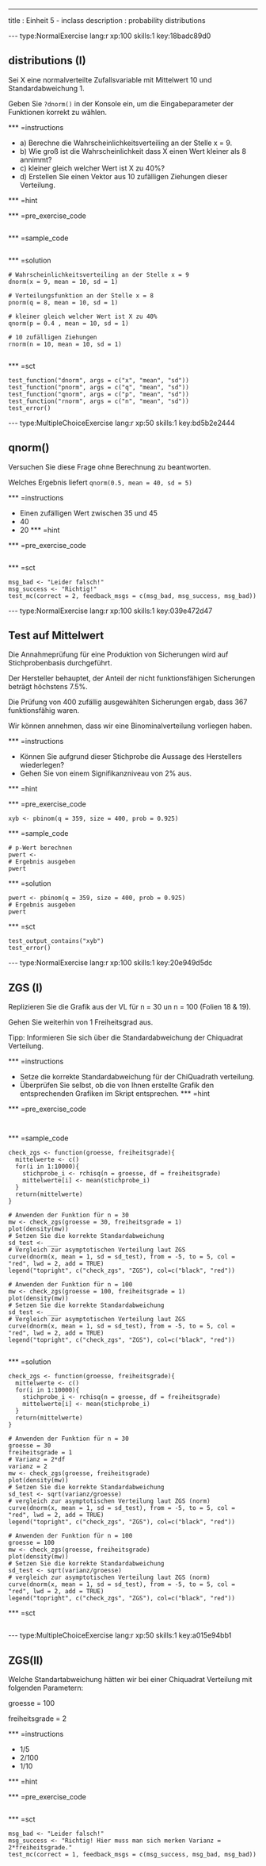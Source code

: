 ---
title       : Einheit 5 - inclass
description : probability distributions


--- type:NormalExercise lang:r xp:100 skills:1 key:18badc89d0
## distributions (I)
Sei X eine normalverteilte Zufallsvariable mit Mittelwert 10 und Standardabweichung 1. 

Geben Sie `?dnorm()` in der Konsole ein, um die Eingabeparameter der Funktionen korrekt zu wählen.


*** =instructions
- a) Berechne die Wahrscheinlichkeitsverteiling an der Stelle x = 9.
- b) Wie groß ist die Wahrscheinlichkeit dass X einen Wert kleiner als 8 annimmt?
- c) kleiner gleich welcher Wert ist X zu 40%?
- d) Erstellen Sie einen Vektor aus 10 zufälligen Ziehungen dieser Verteilung.

*** =hint

*** =pre_exercise_code
```{r}

```

*** =sample_code
```{r}

```

*** =solution
```{r}
# Wahrscheinlichkeitsverteiling an der Stelle x = 9
dnorm(x = 9, mean = 10, sd = 1)

# Verteilungsfunktion an der Stelle x = 8
pnorm(q = 8, mean = 10, sd = 1)

# kleiner gleich welcher Wert ist X zu 40%
qnorm(p = 0.4 , mean = 10, sd = 1)

# 10 zufälligen Ziehungen
rnorm(n = 10, mean = 10, sd = 1)


```

*** =sct
```{r}
test_function("dnorm", args = c("x", "mean", "sd"))
test_function("pnorm", args = c("q", "mean", "sd"))
test_function("qnorm", args = c("p", "mean", "sd"))
test_function("rnorm", args = c("n", "mean", "sd"))
test_error()
```

--- type:MultipleChoiceExercise lang:r xp:50 skills:1 key:bd5b2e2444
## qnorm()
Versuchen Sie diese Frage ohne Berechnung zu beantworten.

Welches Ergebnis liefert `qnorm(0.5, mean = 40, sd = 5)`

*** =instructions
- Einen zufälligen Wert zwischen 35 und 45
- 40
- 20
*** =hint

*** =pre_exercise_code
```{r}

```

*** =sct
```{r}
msg_bad <- "Leider falsch!"
msg_success <- "Richtig!"
test_mc(correct = 2, feedback_msgs = c(msg_bad, msg_success, msg_bad))
```



--- type:NormalExercise lang:r xp:100 skills:1 key:039e472d47
## Test auf Mittelwert
Die Annahmeprüfung für eine Produktion von Sicherungen wird auf Stichprobenbasis durchgeführt.

Der Hersteller behauptet, der Anteil der nicht funktionsfähigen Sicherungen beträgt höchstens 7.5%. 


Die Prüfung von 400 zufällig ausgewählten Sicherungen ergab, dass 367 funktionsfähig waren.


Wir können annehmen, dass wir eine Binominalverteilung vorliegen haben.

*** =instructions
- Können Sie aufgrund dieser Stichprobe die Aussage des Herstellers wiederlegen?
- Gehen Sie von einem Signifikanzniveau von 2% aus.

*** =hint

*** =pre_exercise_code
```{r}
xyb <- pbinom(q = 359, size = 400, prob = 0.925)
```

*** =sample_code
```{r}
# p-Wert berechnen
pwert <-
# Ergebnis ausgeben 
pwert

```

*** =solution
```{r}
pwert <- pbinom(q = 359, size = 400, prob = 0.925)
# Ergebnis ausgeben 
pwert
```

*** =sct
```{r}
test_output_contains("xyb")
test_error()
```
--- type:NormalExercise lang:r xp:100 skills:1 key:20e949d5dc
## ZGS (I)
Replizieren Sie die Grafik aus der VL für n = 30  un n = 100 (Folien 18 & 19).

Gehen Sie weiterhin von 1 Freiheitsgrad aus.

Tipp: Informieren Sie sich über die Standardabweichung der Chiquadrat Verteilung.

*** =instructions
- Setze die korrekte Standardabweichung für der ChiQuadrath verteilung. 
- Überprüfen Sie selbst, ob die von Ihnen erstellte Grafik den entsprechenden Grafiken im Skript entsprechen.
*** =hint

*** =pre_exercise_code
```{r}


```

*** =sample_code
```{r}
check_zgs <- function(groesse, freiheitsgrade){
  mittelwerte <- c()
  for(i in 1:10000){
    stichprobe_i <- rchisq(n = groesse, df = freiheitsgrade)
    mittelwerte[i] <- mean(stichprobe_i)
  }
  return(mittelwerte)
}

# Anwenden der Funktion für n = 30
mw <- check_zgs(groesse = 30, freiheitsgrade = 1)
plot(density(mw))
# Setzen Sie die korrekte Standardabweichung
sd_test <- ___
# Vergleich zur asymptotischen Verteilung laut ZGS
curve(dnorm(x, mean = 1, sd = sd_test), from = -5, to = 5, col = "red", lwd = 2, add = TRUE)
legend("topright", c("check_zgs", "ZGS"), col=c("black", "red"))

# Anwenden der Funktion für n = 100
mw <- check_zgs(groesse = 100, freiheitsgrade = 1)
plot(density(mw))
# Setzen Sie die korrekte Standardabweichung
sd_test <- ___
# Vergleich zur asymptotischen Verteilung laut ZGS 
curve(dnorm(x, mean = 1, sd = sd_test), from = -5, to = 5, col = "red", lwd = 2, add = TRUE)
legend("topright", c("check_zgs", "ZGS"), col=c("black", "red"))


```

*** =solution
```{r}
check_zgs <- function(groesse, freiheitsgrade){
  mittelwerte <- c()
  for(i in 1:10000){
    stichprobe_i <- rchisq(n = groesse, df = freiheitsgrade)
    mittelwerte[i] <- mean(stichprobe_i)
  }
  return(mittelwerte)
}

# Anwenden der Funktion für n = 30
groesse = 30
freiheitsgrade = 1
# Varianz = 2*df
varianz = 2
mw <- check_zgs(groesse, freiheitsgrade)
plot(density(mw))
# Setzen Sie die korrekte Standardabweichung
sd_test <- sqrt(varianz/groesse)
# vergleich zur asymptotischen Verteilung laut ZGS (norm)
curve(dnorm(x, mean = 1, sd = sd_test), from = -5, to = 5, col = "red", lwd = 2, add = TRUE)
legend("topright", c("check_zgs", "ZGS"), col=c("black", "red"))

# Anwenden der Funktion für n = 100
groesse = 100
mw <- check_zgs(groesse, freiheitsgrade)
plot(density(mw))
# Setzen Sie die korrekte Standardabweichung
sd_test <- sqrt(varianz/groesse)
# vergleich zur asymptotischen Verteilung laut ZGS (norm)
curve(dnorm(x, mean = 1, sd = sd_test), from = -5, to = 5, col = "red", lwd = 2, add = TRUE)
legend("topright", c("check_zgs", "ZGS"), col=c("black", "red"))
```

*** =sct
```{r}

```

--- type:MultipleChoiceExercise lang:r xp:50 skills:1 key:a015e94bb1
## ZGS(II)
Welche Standartabweichung hätten wir bei einer Chiquadrat Verteilung mit folgenden Parametern:

groesse = 100


freiheitsgrade = 2

*** =instructions
- 1/5
- 2/100
- 1/10

*** =hint

*** =pre_exercise_code
```{r}

```

*** =sct
```{r}
msg_bad <- "Leider falsch!"
msg_success <- "Richtig! Hier muss man sich merken Varianz = 2*freiheitsgrade."
test_mc(correct = 1, feedback_msgs = c(msg_success, msg_bad, msg_bad))
```
